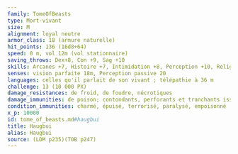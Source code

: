 ```yaml
---
family: TomeOfBeasts
type: Mort-vivant
size: M
alignment: loyal neutre
armor_class: 18 (armure naturelle)
hit_points: 136 (16d8+64)
speed: 0 m, vol 12m (vol stationnaire)
saving_throws: Dex+8, Con +9, Sag +10
skills: Arcanes +7, Histoire +7, Intimidation +8, Perception +10, Religion +12
senses: vision parfaite 18m, Perception passive 20
languages: celles qu'il parlait de son vivant ; télépathie à 36 m
challenge: 13 (10 000 PX)
damage_resistances: de froid, de foudre, nécrotiques
damage_immunities: de poison; contondants, perforants et tranchants issus d'armes non magiques
condition_immunities: charmé, épuisé, terrorisé, paralysé, empoisonné
x_p: 10000
id: tome_of_beasts.md#haugbui
title: Haugbui
alias: Haugbui
source: (LDM p235)(TOB p247)
---
```


